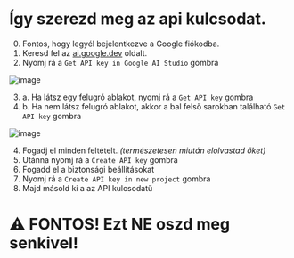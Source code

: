# Így szerezd meg az api kulcsodat.

0. Fontos, hogy legyél bejelentkezve a Google fiókodba.
1. Keresd fel az [ai.google.dev](https://ai.google.dev/gemini-api) oldalt.
2. Nyomj rá a `Get API key in Google AI Studio` gombra

![image](https://github.com/user-attachments/assets/8a2468c1-9080-4a79-9521-f43bef71eb4a)

3. a. Ha látsz egy felugró ablakot, nyomj rá a `Get API key` gombra
3. b. Ha nem látsz felugró ablakot, akkor a bal felső sarokban található `Get API key` gombra

![image](https://github.com/user-attachments/assets/93a80f76-517a-4b9b-82e1-e05770e363a1)

4. Fogadj el minden feltételt. *(természetesen miután elolvastad őket)*
5. Utánna nyomj rá a `Create API key` gombra
6. Fogadd el a biztonsági beállításokat
7. Nyomj rá a `Create API key in new project` gombra
8. Majd másold ki a az API kulcsodatű
   
# **⚠️ FONTOS! Ezt NE oszd meg senkivel!**
